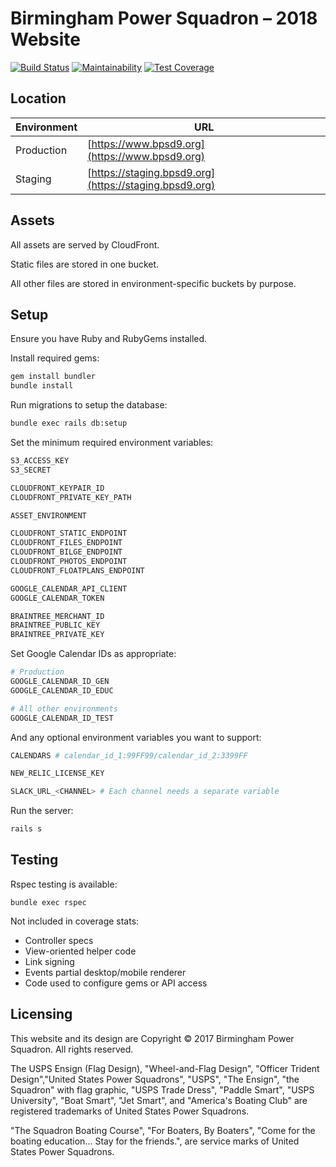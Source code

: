 # Birmingham Power Squadron – 2018 Website

[![Build Status](https://travis-ci.org/jfiander/bps.svg)](https://travis-ci.org/jfiander/bps)
[![Maintainability](https://api.codeclimate.com/v1/badges/96881399c3ad513707e3/maintainability)](https://codeclimate.com/github/jfiander/bps/maintainability)
[![Test Coverage](https://api.codeclimate.com/v1/badges/96881399c3ad513707e3/test_coverage)](https://codeclimate.com/github/jfiander/bps/test_coverage)

## Location

| Environment | URL                                                     |
|-------------|---------------------------------------------------------|
| Production  | [https://www.bpsd9.org](https://www.bpsd9.org)          |
| Staging     | [https://staging.bpsd9.org](https://staging.bpsd9.org)  |

## Assets

All assets are served by CloudFront.

Static files are stored in one bucket.

All other files are stored in environment-specific buckets by purpose.

## Setup

Ensure you have Ruby and RubyGems installed.

Install required gems:

```sh
gem install bundler
bundle install
```

Run migrations to setup the database:

```sh
bundle exec rails db:setup
```

Set the minimum required environment variables:

```sh
S3_ACCESS_KEY
S3_SECRET

CLOUDFRONT_KEYPAIR_ID
CLOUDFRONT_PRIVATE_KEY_PATH

ASSET_ENVIRONMENT

CLOUDFRONT_STATIC_ENDPOINT
CLOUDFRONT_FILES_ENDPOINT
CLOUDFRONT_BILGE_ENDPOINT
CLOUDFRONT_PHOTOS_ENDPOINT
CLOUDFRONT_FLOATPLANS_ENDPOINT

GOOGLE_CALENDAR_API_CLIENT
GOOGLE_CALENDAR_TOKEN

BRAINTREE_MERCHANT_ID
BRAINTREE_PUBLIC_KEY
BRAINTREE_PRIVATE_KEY
```

Set Google Calendar IDs as appropriate:

```sh
# Production
GOOGLE_CALENDAR_ID_GEN
GOOGLE_CALENDAR_ID_EDUC

# All other environments
GOOGLE_CALENDAR_ID_TEST
```

And any optional environment variables you want to support:

```sh
CALENDARS # calendar_id_1:99FF99/calendar_id_2:3399FF

NEW_RELIC_LICENSE_KEY

SLACK_URL_<CHANNEL> # Each channel needs a separate variable
```

Run the server:

```sh
rails s
```

## Testing

Rspec testing is available:

`bundle exec rspec`

Not included in coverage stats:

- Controller specs
- View-oriented helper code
- Link signing
- Events partial desktop/mobile renderer
- Code used to configure gems or API access

## Licensing

This website and its design are Copyright © 2017 Birmingham Power Squadron. All rights reserved.

The USPS Ensign (Flag Design), "Wheel-and-Flag Design", "Officer Trident Design","United States Power Squadrons", "USPS", "The Ensign", "the Squadron" with flag graphic, "USPS Trade Dress", "Paddle Smart", "USPS University", "Boat Smart", "Jet Smart", and "America's Boating Club" are registered trademarks of United States Power Squadrons.

"The Squadron Boating Course", "For Boaters, By Boaters", "Come for the boating education... Stay for the friends.", are service marks of United States Power Squadrons.
